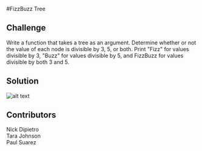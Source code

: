 #FizzBuzz Tree

## Challenge
Write a function that takes a tree as an argument. Determine whether or not the value of each node is divisible by 3, 5,
 or both. Print "Fizz" for values divisible by 3, "Buzz" for values divisible by 5, and FizzBuzz for values divisible
  by both 3 and 5.

## Solution
![alt text](assets/fizzbuzztree.jpg "FizzBuzzTree")

## Contributors
Nick Dipietro  
Tara Johnson  
Paul Suarez